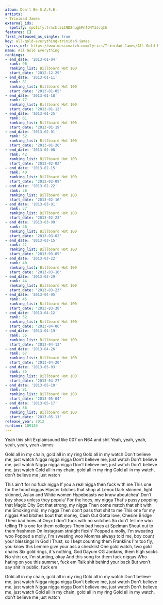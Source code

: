 ```yaml
---
album: Don't Be S.A.F.E.
artists:
- Trinidad James
external_ids:
  spotify: spotify:track:5LIND2nughPnfO4Y3scqIh
features: []
first_released_as_single: true
key: all-gold-everything-trinidad-james
lyrics_url: https://www.musixmatch.com/lyrics/Trinidad-James/All-Gold-Everything
name: All Gold Everything
rankings:
- end_date: '2013-01-04'
  rank: 96
  ranking_list: Billboard Hot 100
  start_date: '2012-12-29'
- end_date: '2013-01-11'
  rank: 81
  ranking_list: Billboard Hot 100
  start_date: '2013-01-05'
- end_date: '2013-01-18'
  rank: 77
  ranking_list: Billboard Hot 100
  start_date: '2013-01-12'
- end_date: '2013-01-25'
  rank: 61
  ranking_list: Billboard Hot 100
  start_date: '2013-01-19'
- end_date: '2013-02-01'
  rank: 52
  ranking_list: Billboard Hot 100
  start_date: '2013-01-26'
- end_date: '2013-02-08'
  rank: 42
  ranking_list: Billboard Hot 100
  start_date: '2013-02-02'
- end_date: '2013-02-15'
  rank: 40
  ranking_list: Billboard Hot 100
  start_date: '2013-02-09'
- end_date: '2013-02-22'
  rank: 36
  ranking_list: Billboard Hot 100
  start_date: '2013-02-16'
- end_date: '2013-03-01'
  rank: 37
  ranking_list: Billboard Hot 100
  start_date: '2013-02-23'
- end_date: '2013-03-08'
  rank: 46
  ranking_list: Billboard Hot 100
  start_date: '2013-03-02'
- end_date: '2013-03-15'
  rank: 41
  ranking_list: Billboard Hot 100
  start_date: '2013-03-09'
- end_date: '2013-03-22'
  rank: 40
  ranking_list: Billboard Hot 100
  start_date: '2013-03-16'
- end_date: '2013-03-29'
  rank: 44
  ranking_list: Billboard Hot 100
  start_date: '2013-03-23'
- end_date: '2013-04-05'
  rank: 45
  ranking_list: Billboard Hot 100
  start_date: '2013-03-30'
- end_date: '2013-04-12'
  rank: 52
  ranking_list: Billboard Hot 100
  start_date: '2013-04-06'
- end_date: '2013-04-19'
  rank: 55
  ranking_list: Billboard Hot 100
  start_date: '2013-04-13'
- end_date: '2013-04-26'
  rank: 67
  ranking_list: Billboard Hot 100
  start_date: '2013-04-20'
- end_date: '2013-05-03'
  rank: 75
  ranking_list: Billboard Hot 100
  start_date: '2013-04-27'
- end_date: '2013-05-10'
  rank: 81
  ranking_list: Billboard Hot 100
  start_date: '2013-05-04'
- end_date: '2013-05-17'
  rank: 86
  ranking_list: Billboard Hot 100
  start_date: '2013-05-11'
release_year: 2012
runtime: 189120
---
```

Yeah this shit Explainsound like 007 on N64 and shit
Yeah, yeah, yeah, yeah, yeah, yeah
James

Gold all in my chain, gold all in my ring
Gold all in my watch
Don't believe me, just watch
Nigga nigga nigga
Don't believe me, just watch
Don't believe me, just watch
Nigga nigga nigga
Don't believe me, just watch
Don't believe me, just watch
Gold all in my chain, gold all in my ring
Gold all in my watch, don't believe me just watch

This ain't for no fuck nigga
If you a real nigga then fuck with me
This one for the hood niggas
Hipster bitches that shop at Lenox
Dark skinned, light skinned, Asian and White women
Hypebeasts we know aboutchea'
Don't buy shoes unless they popula'
For the hoes, my nigga
That's pussy popping that Magic City
Got that strong, my nigga
Then come match that shit with me
Smoking mid, my nigga
Then don't pass that shit to me
This one for my niggas
And bitches bout that money, Cash Out
Gotta love, Chesire Bridge
Them bad hoes at Onyx
I don't fuck with no snitches
So don't tell me who telling
This one for them colleges
Them bad hoes at Spelman
Shout out to them freshmen
On Instagram straight flexin'
Popped a molly, I'm sweating woo
Popped a molly, I'm sweating woo
Momma always told me, boy count your blessings
In God I Trust, so I kept counting them Franklins
I'm too fly, you know this
Lemme give your ass a checklist
One gold watch, two gold chains
Six gold rings, it's nothing, God Dayum
OG Jordans, them high socks
No shirt on, I'm stunting, okay
And this song for them fuck niggas
Who hating on you this summer, fuck em
Talk shit behind your back
But won't say shit in public, fuck em

Gold all in my chain, gold all in my ring
Gold all in my watch
Don't believe me, just watch
Nigga nigga nigga
Don't believe me, just watch
Don't believe me, just watch
Nigga nigga nigga
Don't believe me, just watch
Don't believe me, just watch
Gold all in my chain, gold all in my ring
Gold all in my watch, don't believe me just watch
